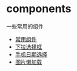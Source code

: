 # components
一些常用的组件

- [常用组件](https://yangge26.github.io/components/common/index.html)
- [下拉选择框](https://yangge26.github.io/components/select/index.html)
- [手机日期选择](https://yangge26.github.io/components/calendar/index.html)
- [图片懒加载](https://yangge26.github.io/components/lazyimage/index.html)
